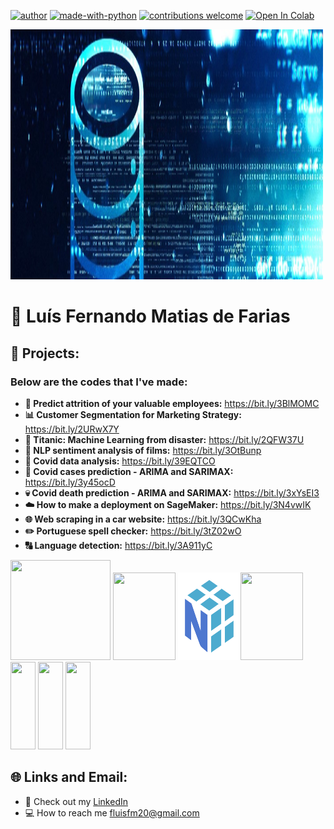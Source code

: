 [![author](https://img.shields.io/badge/author-luismatias-red)](https://www.linkedin.com/in/lu%C3%ADs-fernando-matias-de-farias-52234b20a/) [![made-with-python](https://img.shields.io/badge/Made%20with-Python-1f425f.svg)](https://www.python.org/) [![contributions welcome](https://img.shields.io/badge/contributions-welcome-brightgreen.svg?style=flat)](https://github.com/Luis20matias) [![Open In Colab](https://colab.research.google.com/assets/colab-badge.svg)](https://chrome.google.com/webstore/detail/open-in-colab/iogfkhleblhcpcekbiedikdehleodpjo)

<p>
 <img src="data_banner.jpeg" width="500" height="400"/ >
<p>
 
# :pushpin: Luís Fernando Matias de Farias
 

## :battery: Projects:
### Below are the codes that I've made:

* **:necktie: Predict attrition of your valuable employees:** https://bit.ly/3BlMOMC
* **:bar_chart: Customer Segmentation for Marketing Strategy:** https://bit.ly/2URwX7Y
* **:ship:  Titanic: Machine Learning from disaster:** https://bit.ly/2QFW37U
* **:movie_camera:  NLP sentiment analysis of films:** https://bit.ly/3OtBunp
* **:syringe:  Covid data analysis:** https://bit.ly/39EQTCO
* **:hospital:  Covid cases prediction - ARIMA and SARIMAX:** https://bit.ly/3y45ocD
* **:skull:  Covid death prediction - ARIMA and SARIMAX:** https://bit.ly/3xYsEI3
* **:cloud: How to make a deployment on SageMaker:** https://bit.ly/3N4vwIK
* **:globe_with_meridians: Web scraping in a car website:** https://bit.ly/3QCwKha
* **:pencil2: Portuguese spell checker:** https://bit.ly/3tZ02wO
* **:capital_abcd: Language detection:** https://bit.ly/3A911yC
 
<p>
<img src= "https://github.com/valohai/ml-logos/blob/master/scikit-learn.svg" width="160" height="160"> <img src= "https://github.com/valohai/ml-logos/blob/master/pandas.svg" width="100" height="140"> <img src= "https://github.com/valohai/ml-logos/blob/master/numpy.svg" width="100" height="140"><img src= "https://github.com/valohai/ml-logos/blob/master/matplotlib.svg" width="100" height="140"> <img src= "https://github.com/valohai/ml-logos/blob/master/scipy.svg" width="40" height="140">  <img src= "https://github.com/valohai/ml-logos/blob/master/tensorflow-tf.svg" width="40" height="140"> <img src= "https://github.com/valohai/ml-logos/blob/master/keras.svg" width="40" height="140"> 
<p>
 

## :globe_with_meridians: Links and Email:
* :page_with_curl: Check out my [LinkedIn](https://www.linkedin.com/in/lu%C3%ADs-fernando-matias-de-farias-52234b20a/)
* :computer: How to reach me fluisfm20@gmail.com

 
